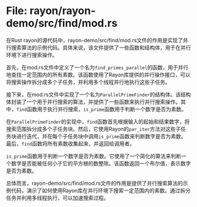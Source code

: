 # File: rayon/rayon-demo/src/find/mod.rs

在Rust rayon的源代码中，rayon-demo/src/find/mod.rs文件的作用是实现了并行搜索算法的示例代码。具体来说，该文件提供了一些函数和结构体，用于在并行环境下进行搜索操作。

首先，在mod.rs文件中定义了一个名为`find_primes_parallel`的函数，用于并行地查找一定范围内的所有素数。该函数使用了Rayon库提供的并行操作接口，可以将搜索操作拆分成多个子任务，并利用多个线程并行地执行这些子任务。

接下来，在mod.rs文件中实现了一个名为`ParallelPrimeFinder`的结构体。该结构体封装了一个用于并行搜索的算法，并提供了一些函数来执行并行搜索操作。其中，`find`函数用于执行并行搜索，`is_prime`函数用于判断一个数字是否为素数。

在`ParallelPrimeFinder`的实现中，`find`函数首先根据输入的起始和结束数字，将搜索范围拆分成多个子任务块。然后，它使用Rayon的`par_iter`方法对这些子任务块进行迭代，并在每个子任务块中调用`is_prime`函数来判断数字是否为素数。最后，`find`函数将所有素数收集起来，并返回给调用者。

`is_prime`函数用于判断一个数字是否为素数。它使用了一个简化的算法来判断一个数字是否能被任何小于它的平方根的数整除。该函数返回一个布尔值，表示数字是否为素数。

总体而言，rayon-demo/src/find/mod.rs文件的作用是提供了并行搜索算法的示例代码，演示了如何使用Rayon库在并行环境下搜索一定范围内的素数。通过拆分任务并利用多线程执行，可以加速搜索过程。

